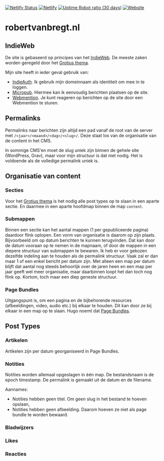 [![Netlify Status](https://api.netlify.com/api/v1/badges/52fffa2f-b39c-4e55-ad26-5c42c2339792/deploy-status)](https://app.netlify.com/sites/robertvanbregt-nl/deploys)
[![Netlify](https://img.shields.io/netlify/52fffa2f-b39c-4e55-ad26-5c42c2339792)](https://app.netlify.com/sites/robertvanbregt-nl/deploys)
[![Uptime Robot ratio (30 days)](https://img.shields.io/uptimerobot/ratio/m778967457-ef70f48943056678f234ac2b)](https://stats.uptimerobot.com/9987YCk75y/778967457)
[![Website](https://img.shields.io/website?url=https%3A%2F%2Frobertvanbregt.nl)](https://robertvanbregt.nl)

# robertvanbregt.nl

## IndieWeb

De site is gebaseerd op principes van het [IndieWeb](https://indieweb.org/). 
De meeste zaken worden geregeld door het [Grotius thema](https://robertvanbregt.nl/hugo-grotius).

Mijn site heeft in ieder geval gebruik van:

- [IndieAuth](https://indieweb.org/IndieAuth). Ik gebruik mijn domeinnaam als identiteit om mee in te loggen.
- [Micropub](https://indieweb.org/Micropub). Hiermee kan ik eenvoudig berichten plaatsen op de site.
- [Webmention](https://indieweb.org/Webmention). Je kunt reageren op berichten op de site door een Webmention te sturen.

## Permalinks

Permalinks naar berichten zijn altijd een pad vanaf de root van de server met `/<jaar>/<maand>/<dag>/<slug>/`. Deze staat los van de organisatie van de content in het CMS.

In sommige CMS'en moet de slug uniek zijn binnen de gehele site (WordPress, Grav), maar voor mijn structuur is dat niet nodig. Het is voldoende als de volledige permalink uniek is.

## Organisatie van content

### Secties

Voor het [Grotius thema](https://robertvanbregt.nl/hugo-grotius) is het nodig alle post types op te slaan in een aparte sectie. 
En daarmee in een aparte hoofdmap binnen de map `content`.

### Submappen

Binnen een sectie kan het aantal mappen (1 per gepubliceerde pagina) daardoor flink oplopen. 
Een vorm van organisatie is daarom op zijn plaats. 
Bijvoorbeeld om op datum berichten te kunnen terugvinden. 
Dat kan door de datum vooraan op te nemen in de mapnaam, of door de mappen in een diepere structuur van submappen te bewaren. 
Ik heb er voor gekozen dezelfde indeling aan te houden als de permalink structuur. 
Vaak zal er dan maar 1 of een enkel bericht per datum zijn. 
Met alleen een map per datum blijft dat aantal nog steeds behoorlijk over de jaren heen en een map per jaar geeft wel meer organisatie, maar daarbinnen loopt het dan toch nog flink op. Kortom, toch maar een diep geneste structuur. 

### Page Bundles

Uitgangspunt is, om een pagina en de bijbehorende resources (afbeeldingen, video, audio etc.) bij elkaar te houden. Dit kan door ze bij elkaar in een map op te slaan. Hugo noemt dat [Page Bundles](https://gohugo.io/content-management/organization/#page-bundles).

## Post Types

### Artikelen

Artikelen zijn per datum georganiseerd in Page Bundles.

### Notities

Notities worden allemaal opgeslagen in één map. De bestandsnaam is de epoch timestamp. De permalink is gemaakt uit de datum en de filename. 

Aannames: 

- Notities hebben geen titel. Om geen slug in het bestand te hoeven opslaan, 
- Notities hebben geen afbeelding. Daarom hoeven ze niet als page bundle te worden bewaard.

### Bladwijzers

### Likes

### Reacties
